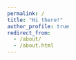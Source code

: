 ```yaml
---
permalink: /
title: "Hi there!"
author_profile: true
redirect_from: 
  - /about/
  - /about.html
---
```


